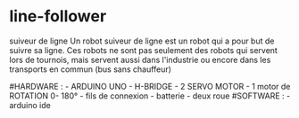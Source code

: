 # line-follower
suiveur de ligne 
Un robot suiveur de ligne est un robot qui a pour but de suivre sa ligne. Ces robots ne sont pas seulement des robots qui servent lors de tournois, mais servent aussi dans l'industrie ou encore dans les transports en commun (bus sans chauffeur)

#HARDWARE : 
         - ARDUINO UNO 
         - H-BRIDGE 
         - 2 SERVO MOTOR 
         - 1 motor de ROTATION 0- 180°
         - fils de connexion 
         - batterie 
         - deux roue 
 #SOFTWARE : 
                 - arduino ide 
      
